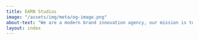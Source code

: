 ```yaml
---
title: EARN Studios
image: "/assets/img/meta/og-image.png"
about-text: "We are a modern brand innovation agency, our mission is to move brands from like to love, turn customers into fans and ideas into revenue"
layout: index
---
```


